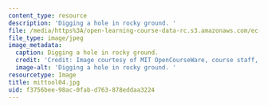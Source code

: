 ```yaml
---
content_type: resource
description: 'Digging a hole in rocky ground. '
file: /media/https%3A/open-learning-course-data-rc.s3.amazonaws.com/ec-s06-design-for-demining-spring-2007/f3756bee98ac0fabd763878eddaa3224_mittool04.jpg
file_type: image/jpeg
image_metadata:
  caption: Digging a hole in rocky ground.
  credit: 'Credit: Image courtesy of MIT OpenCourseWare, course staff, and students.'
  image-alt: 'Digging a hole in rocky ground. '
resourcetype: Image
title: mittool04.jpg
uid: f3756bee-98ac-0fab-d763-878eddaa3224
---
```

